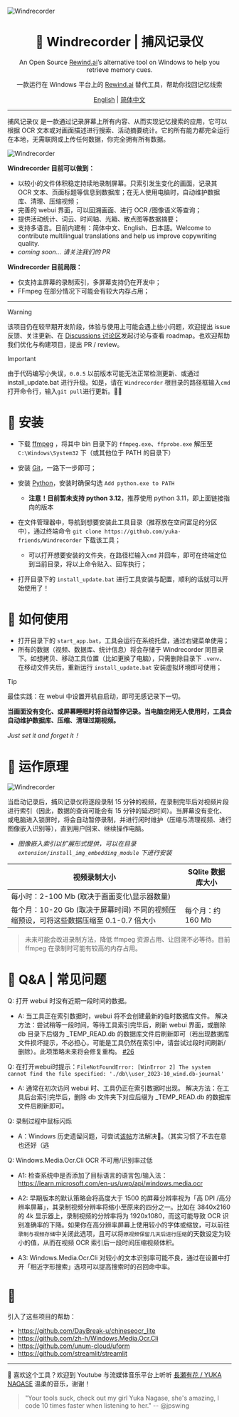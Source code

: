 ![Windrecorder](https://github.com/yuka-friends/Windrecorder/blob/main/__assets__/product-header-cn.jpg)
<h1 align="center"> 🦝 Windrecorder | 捕风记录仪</h1>
<p align="center"> An Open Source <a href="https://www.rewind.ai/">Rewind.ai</a>’s alternative tool on Windows to help you retrieve memory cues.</p>
<p align="center">一款运行在 Windows 平台上的 <a href="https://www.rewind.ai/">Rewind.ai</a> 替代工具，帮助你找回记忆线索</p>

<p align="center"> <a href="https://github.com/yuka-friends/Windrecorder/blob/main/__assets__/README-en.md">English</a>  | <a href="https://github.com/yuka-friends/Windrecorder/blob/main/README.md">简体中文</a>

---

捕风记录仪 是一款通过记录屏幕上所有内容、从而实现记忆搜索的应用，它可以根据 OCR 文本或对画面描述进行搜索、活动摘要统计。它的所有能力都完全运行在本地，无需联网或上传任何数据，你完全拥有所有数据。

![Windrecorder](https://github.com/yuka-friends/Windrecorder/blob/main/__assets__/product-preview-cn.jpg)

**Windrecorder 目前可以做到：**
- 以较小的文件体积稳定持续地录制屏幕。只索引发生变化的画面，记录其 OCR 文本、页面标题等信息到数据库；在无人使用电脑时，自动维护数据库、清理、压缩视频；
- 完善的 webui 界面，可以回溯画面、进行 OCR /图像语义等查询；
- 提供活动统计、词云、时间轴、光箱、散点图等数据摘要；
- 支持多语言。目前内建有：简体中文、English、日本語。Welcome to contribute multilingual translations and help us improve copywriting quality.
- _coming soon... 请关注我们的 PR_

**Windrecorder 目前局限：**
- 仅支持主屏幕的录制索引，多屏幕支持仍在开发中；
- FFmpeg 在部分情况下可能会有较大内存占用；

---

> [!WARNING]
> 该项目仍在较早期开发阶段，体验与使用上可能会遇上些小问题，欢迎提出 issue 反馈、关注更新、在 [Discussions 讨论区](https://github.com/yuka-friends/Windrecorder/discussions)发起讨论与查看 roadmap。也欢迎帮助我们优化与构建项目，提出 PR / review。

> [!IMPORTANT]  
> 由于代码编写小失误，`0.0.5` 以前版本可能无法正常检测更新、或通过 install_update.bat 进行升级。如是，请在 `Windrecorder` 根目录的路径框输入`cmd`打开命令行，输入`git pull`进行更新。🙇‍♀️

# 🦝 安装

- 下载 [ffmpeg](https://www.gyan.dev/ffmpeg/builds/ffmpeg-release-essentials.zip) ，将其中 bin 目录下的 `ffmpeg.exe`、`ffprobe.exe` 解压至 `C:\Windows\System32` 下（或其他位于 PATH 的目录下）

- 安装 [Git](https://git-scm.com/download/win)，一路下一步即可；

- 安装 [Python](https://www.python.org/ftp/python/3.11.7/python-3.11.7-amd64.exe)，安装时确保勾选 `Add python.exe to PATH`
    - **注意！目前暂未支持 python 3.12**，推荐使用 python 3.11，即上面链接指向的版本

- 在文件管理器中，导航到想要安装此工具目录（推荐放在空间富足的分区中），通过终端命令 `git clone https://github.com/yuka-friends/Windrecorder` 下载该工具；

    - 可以打开想要安装的文件夹，在路径栏输入`cmd` 并回车，即可在终端定位到当前目录，将以上命令贴入、回车执行；

- 打开目录下的 `install_update.bat` 进行工具安装与配置，顺利的话就可以开始使用了！


# 🦝 如何使用

- 打开目录下的 `start_app.bat`，工具会运行在系统托盘，通过右键菜单使用；
- 所有的数据（视频、数据库、统计信息）将会存储于 Windrecorder 同目录下。如想拷贝、移动工具位置（比如更换了电脑），只需删除目录下 `.venv`、在移动文件夹后，重新运行 `install_update.bat` 安装虚拟环境即可使用；

> [!TIP]
> 最佳实践：在 webui 中设置开机自启动，即可无感记录下一切。
> 
> **当画面没有变化、或屏幕睡眠时将自动暂停记录。当电脑空闲无人使用时，工具会自动维护数据库、压缩、清理过期视频。**
> 
> _Just set it and forget it！_


# 🦝 运作原理
![Windrecorder](https://github.com/yuka-friends/Windrecorder/blob/main/__assets__/how-it-work-sc.jpg)

当启动记录后，捕风记录仪将逐段录制 15 分钟的视频，在录制完毕后对视频片段进行索引（因此，数据的查询可能会有 15 分钟的延迟时间）。当屏幕没有变化、或电脑进入锁屏时，将会自动暂停录制，并进行闲时维护（压缩与清理视频、进行图像嵌入识别等），直到用户回来、继续操作电脑。

- _图像嵌入索引以扩展形式提供，可以在目录 `extension/install_img_embedding_module` 下进行安装_

| 视频录制大小                                                                            | SQlite 数据库大小           |
|-----------------------------------------------------------------------------------------|---------------------------|
| 每小时：2-100 Mb (取决于画面变化\显示器数量)                                            |                              |
| 每个月：10-20 Gb (取决于屏幕时间) 不同的视频压缩预设，可将这些数据压缩至 0.1-0.7 倍大小    | 每个月：约 160 Mb             |

> 未来可能会改进录制方法，降低 ffmpeg 资源占用、让回溯不必等待。目前 ffmpeg 在录制时可能有较高的内存占用。


# 🦝 Q&A | 常见问题

Q: 打开 webui 时没有近期一段时间的数据。

- A: 当工具正在索引数据时，webui 将不会创建最新的临时数据库文件。
解决方法：尝试稍等一段时间，等待工具索引完毕后，刷新 webui 界面，或删除 db 目录下后缀为 _TEMP_READ.db 的数据库文件后刷新即可（若出现数据库文件损坏提示，不必担心，可能是工具仍然在索引中，请尝试过段时间刷新/删除）。此项策略未来将会修复重构。 [#26](https://github.com/yuka-friends/Windrecorder/issues/26)

Q: 在打开webui时提示：`FileNotFoundError: [WinError 2] The system cannot find the file specified: './db\\user_2023-10_wind.db-journal'`

- A: 通常在初次访问 webui 时、工具仍正在索引数据时出现。
解决方法：在工具后台索引完毕后，删除 db 文件夹下对应后缀为 _TEMP_READ.db 的数据库文件后刷新即可。

Q: 录制过程中鼠标闪烁

- A：Windows 历史遗留问题，可尝试[该帖](https://stackoverflow.com/questions/34023630/how-to-avoid-mouse-pointer-flicker-when-capture-a-window-by-ffmpeg)方法解决🤔。（其实习惯了不去在意也还好（逃

Q: Windows.Media.Ocr.Cli OCR 不可用/识别率过低

- A1: 检查系统中是否添加了目标语言的语言包/输入法：https://learn.microsoft.com/en-us/uwp/api/windows.media.ocr

- A2: 早期版本的默认策略会将高度大于 1500 的屏幕分辨率视为「高 DPI /高分辨率屏幕」，其录制视频分辨率将缩小至原来的四分之一。比如在 3840x2160 的 4k 显示器上，录制视频的分辨率将为 1920x1080，而这可能导致 OCR 识别准确率的下降。如果你在高分辨率屏幕上使用较小的字体或缩放，可以前往`录制与视频存储`中关闭此选项，且可以将`原视频保留几天后进行压缩`的天数设定为较小的值，从而在视频 OCR 索引后一段时间压缩视频体积。

- A3: Windows.Media.Ocr.Cli 对较小的文本识别率可能不良，通过在设置中打开「相近字形搜索」选项可以提高搜索时的召回命中率。

# 🧡
引入了这些项目的帮助：

- https://github.com/DayBreak-u/chineseocr_lite
- https://github.com/zh-h/Windows.Media.Ocr.Cli
- https://github.com/unum-cloud/uform
- https://github.com/streamlit/streamlit


---

🧡 喜欢这个工具？欢迎到 Youtube 与流媒体音乐平台上听听 [長瀬有花 / YUKA NAGASE](https://www.youtube.com/channel/UCf-PcSHzYAtfcoiBr5C9DZA) 温柔的音乐，谢谢！

> "Your tools suck, check out my girl Yuka Nagase, she's amazing, I code 10 times faster when listening to her." -- @jpswing
